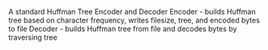 A standard Huffman Tree Encoder and Decoder
Encoder - builds Huffman tree based on character frequency, writes filesize, tree, and encoded bytes to file
Decoder - builds Huffman tree from file and decodes bytes by traversing tree

